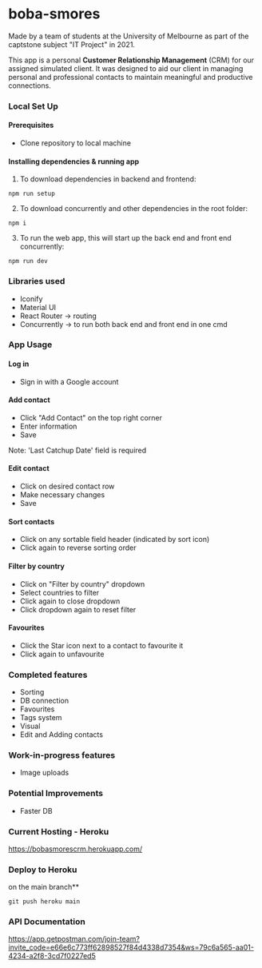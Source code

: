 # boba-smores
Made by a team of students at the University of Melbourne as part of the captstone subject "IT Project" in 2021.

This app is a personal **Customer Relationship Management** (CRM) for our assigned simulated client.
It was designed to aid our client in managing personal and professional contacts to maintain meaningful and productive connections.

### Local Set Up

#### Prerequisites
- Clone repository to local machine

#### Installing dependencies & running app 
1. To download dependencies in backend and frontend:
```
npm run setup
```
2. To download concurrently and other dependencies in the root folder:
```
npm i
```
3. To run the web app, this will start up the back end and front end concurrently:
```
npm run dev
```


### Libraries used
- Iconify
- Material UI
- React Router -> routing
- Concurrently -> to run both back end and front end in one cmd

### App Usage
#### Log in
- Sign in with a Google account

#### Add contact
- Click "Add Contact" on the top right corner 
- Enter information
- Save

Note: 'Last Catchup Date' field is required

#### Edit contact
- Click on desired contact row 
- Make necessary changes
- Save 

#### Sort contacts
- Click on any sortable field header (indicated by sort icon)
- Click again to reverse sorting order

#### Filter by country
- Click on "Filter by country" dropdown
- Select countries to filter
- Click again to close dropdown
- Click dropdown again to reset filter

#### Favourites
- Click the Star icon next to a contact to favourite it
- Click again to unfavourite

### Completed features
- Sorting
- DB connection
- Favourites
- Tags system
- Visual
- Edit and Adding contacts

### Work-in-progress features
- Image uploads

### Potential Improvements
- Faster DB

### Current Hosting - Heroku
https://bobasmorescrm.herokuapp.com/

### Deploy to Heroku
on the main branch**
```
git push heroku main
```

### API Documentation
https://app.getpostman.com/join-team?invite_code=e66e6c773ff62898527f84d4338d7354&ws=79c6a565-aa01-4234-a2f8-3cd7f0227ed5
